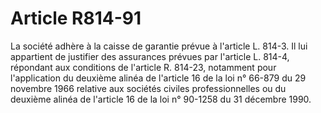 # Article R814-91

La société adhère à la caisse de garantie prévue à l'article L. 814-3. Il lui appartient de justifier des assurances prévues par l'article L. 814-4, répondant aux conditions de l'article R. 814-23, notamment pour l'application du deuxième alinéa de l'article 16 de la loi n° 66-879 du 29 novembre 1966 relative aux sociétés civiles professionnelles ou du deuxième alinéa de l'article 16 de la loi n° 90-1258 du 31 décembre 1990.
